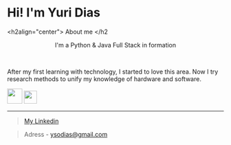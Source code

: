 
<h1> Hi! I'm Yuri Dias </font>  </h2      

<h2align="center"> About me </h2
<div>
<p align="center">I'm a Python & Java Full Stack in formation</p><br>
<p>After my first learning with technology, I started to love this area. Now I try research methods to unify my knowledge of hardware and software.</p>
</div>
<div style="display:inline" align="center">
  <a href="https://github.com/ySodias?tab=repositories&q=&type=&language=java"><img src="https://www.flaticon.com/svg/vstatic/svg/226/226777.svg?token=exp=1617111548~hmac=2f6d70f1d26b9173a16206b80211a9d7" width=35px height=35px></a>
  <a href="https://github.com/ySodias?tab=repositories&q=&type=&language=python"><img src="https://www.flaticon.com/svg/vstatic/svg/1822/1822899.svg?token=exp=1617112178~hmac=8e72738053b1f3109404e331e6c20468" width=30px height=30px></a>
</div>

<hr>

> [My Linkedin](https://www.linkedin.com/in/yuri-dias-soares/)

> Adress - ysodias@gmail.com
> 


